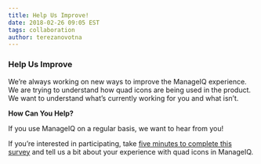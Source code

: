 ```yaml
---
title: Help Us Improve!
date: 2018-02-26 09:05 EST
tags: collaboration
author: terezanovotna
---
```



### Help Us Improve

We’re always working on new ways to improve the ManageIQ experience. We are trying to understand how quad icons are being used in the product.  We want to understand what’s currently working for you and what isn’t.

**How Can You Help?**

If you use ManageIQ on a regular basis, we want to hear from you!

If you’re interested in participating, take [five minutes to complete this survey](https://docs.google.com/forms/d/e/1FAIpQLSfIyQyoGO_711XkQ0JeomCnWp6Ux0IauC-zEgD68kj9Kea_Vw/viewform) and tell us a bit about your experience with quad icons in ManageIQ.

